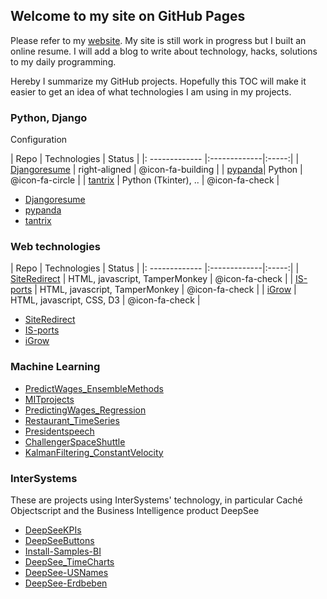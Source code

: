 ## Welcome to my site on GitHub Pages

Please refer to my [website](https://aless80.pythonanywhere.com/). My site is still work in progress but I built an online resume. I will add a blog to write about technology, hacks, solutions to my daily programming. 

Hereby I summarize my GitHub projects. Hopefully this TOC will make it easier to get an idea of what technologies I am using in my projects. 

### Python, Django

<i class="fa fa-gear fa-spin fa-2x" style="color: firebrick"></i> Configuration

| Repo           | Technologies     | Status |
|: ------------- |:-------------|:-----:|
| [Djangoresume](https://github.com/aless80/Djangoresume) | right-aligned | @icon-fa-building |
| [pypanda](https://github.com/aless80/pypanda)| Python      | @icon-fa-circle |
| [tantrix](https://github.com/aless80/tantrix) | Python (Tkinter), .. | @icon-fa-check |

* [Djangoresume](https://github.com/aless80/Djangoresume)
* [pypanda](https://github.com/aless80/pypanda)
* [tantrix](https://github.com/aless80/tantrix)


### Web technologies
| Repo           | Technologies     | Status |
|: ------------- |:-------------|:-----:|
| [SiteRedirect](https://github.com/aless80/SiteRedirect) | HTML, javascript, TamperMonkey | @icon-fa-check |
| [IS-ports](https://github.com/aless80/IS-ports) | HTML, javascript, TamperMonkey | @icon-fa-check |
| [iGrow](https://github.com/aless80/iGrow) | HTML, javascript, CSS, D3 | @icon-fa-check |


* [SiteRedirect](https://github.com/aless80/SiteRedirect)
* [IS-ports](https://github.com/aless80/IS-ports)
* [iGrow](https://github.com/aless80/iGrow)

### Machine Learning
* [PredictWages_EnsembleMethods](https://github.com/aless80/PredictWages_EnsembleMethods)
* [MITprojects](https://github.com/aless80/MITprojects)
* [PredictingWages_Regression](https://github.com/aless80/PredictingWages_Regression)
* [Restaurant_TimeSeries](https://github.com/aless80/Restaurant_TimeSeries)
* [Presidentspeech](https://github.com/aless80/Presidentspeech)
* [ChallengerSpaceShuttle](https://github.com/aless80/ChallengerSpaceShuttle)
* [KalmanFiltering_ConstantVelocity](https://github.com/aless80/KalmanFiltering_ConstantVelocity)

### InterSystems
These are projects using InterSystems' technology, in particular Caché Objectscript and the Business Intelligence product DeepSee

* [DeepSeeKPIs](https://github.com/aless80/DeepSeeKPIs)
* [DeepSeeButtons](https://github.com/aless80/DeepSeeButtons)
* [Install-Samples-BI](https://github.com/aless80/Install-Samples-BI)
* [DeepSee_TimeCharts](https://github.com/aless80/DeepSee_TimeCharts)
* [DeepSee-USNames](https://github.com/aless80/DeepSee-USNames)
* [DeepSee-Erdbeben](https://github.com/aless80/DeepSee-Erdbeben)
